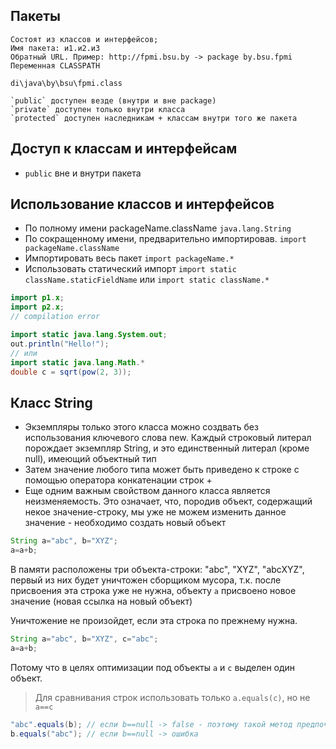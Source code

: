 ## Пакеты

	Состоят из классов и интерфейсов;
	Имя пакета: и1.и2.и3
	Обратный URL. Пример: http://fpmi.bsu.by -> package by.bsu.fpmi
	Переменная CLASSPATH

	di\java\by\bsu\fpmi.class

	`public` доступен везде (внутри и вне package)
	`private` доступен только внутри класса
	`protected` доступен наследникам + классам внутри того же пакета

## Доступ к классам и интерфейсам

* `public` вне и внутри пакета

## Использование классов и интерфейсов

* По полному имени packageName.className `java.lang.String`
* По сокращенному имени, предварительно импортировав. `import packageName.className`
* Импортировать весь пакет `import packageName.*`
* Использовать статический импорт `import static className.staticFieldName` или `import static className.*`

```java
import p1.x;
import p2.x;
// compilation error
```  
```java
import static java.lang.System.out;
out.println("Hello!");
// или
import static java.lang.Math.*
double с = sqrt(pow(2, 3));
```

## Класс String

* Экземпляры только этого класса можно создвать без использования ключевого слова new. Каждый строковый литерал порождает экземпляр String, и это единственный литерал (кроме null), имеющий объектный тип
* Затем значение любого типа может быть приведено к строке с помощью оператора конкатенации строк +
* Еще одним важным свойством данного класса является неизменяемость. Это означает, что, породив объект, содержащий некое значение-строку, мы уже не можем изменить данное значение - необходимо создать новый объект

```java
String a="abc", b="XYZ";
a=a+b;
```

В памяти расположены три объекта-строки: "abc", "XYZ", "abcXYZ", первый из них будет уничтожен сборщиком мусора, т.к. после присвоения эта строка уже не нужна, объекту `a` присвоено новое значение (новая ссылка на новый объект)

Уничтожение не произойдет, если эта строка по прежнему нужна.

```java
String a="abc", b="XYZ", c="abc";
a=a+b;
```

Потому что в целях оптимизации под объекты `a` и `c` выделен один объект.

> Для сравнивания строк использовать только `a.equals(c)`, но не `a==c`
```java
"abc".equals(b); // если b==null -> false - поэтому такой метод предпочтительней
b.equals("abc"); // если b==null -> ошибка
```